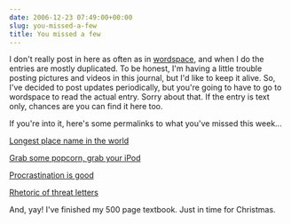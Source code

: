 ```yaml
---
date: 2006-12-23 07:49:00+00:00
slug: you-missed-a-few
title: You missed a few
---
```


I don't really post in here as often as in [wordspace](http://wordspace.awardspace.com/), and when I do the entries are mostly duplicated. To be honest, I'm having a little trouble posting pictures and videos in this journal, but I'd like to keep it alive. So, I've decided to post updates periodically, but you're going to have to go to wordspace to read the actual entry. Sorry about that. If the entry is text only, chances are you can find it here too.

If you're into it, here's some permalinks to what you've missed this week...

[Longest place name in the world](http://wordspace.awardspace.com/2006/12/17/longest-place-name-in-the-world/)

[Grab some popcorn, grab your iPod](http://wordspace.awardspace.com/2006/12/19/grab-some-popcorn-grab-your-ipod/)

[Procrastination is good](http://wordspace.awardspace.com/2006/12/22/procrastination-is-good/)

[Rhetoric of threat letters](http://wordspace.awardspace.com/2006/12/23/rhetoric-of-threat-letters/)

And, yay! I've finished my 500 page textbook. Just in time for Christmas.
